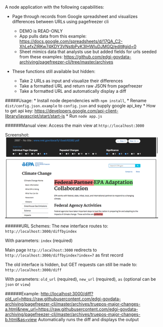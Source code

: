 A node application with the following capabilities:
* Page through records from Google spreadsheet and visualizes differences between URLs using pagefreezer cli
    * DEMO is READ-ONLY
    * App pulls data from this example: https://docs.google.com/spreadsheets/d/17QA_C2-XhLefxZlRKw74KDY3VNstbPvK3IHWluDJMGQ/edit#gid=0
    * Sheet mimics data that analysts use but added fields for urls seeded from these examples: https://github.com/edgi-govdata-archiving/pagefreezer-cli/tree/master/archives

* These functions still available but hidden:
    * Take 2 URLs as input and visualize their differences
    * Take a formatted URL and return raw JSON from pagefreezer
    * Take a formatted URL and automatically display a diff

#####Usage:
    * Install node dependencies with `npm install`, 
    * Rename `dist/config.json.example` to `config.json` and supply google api_key
    * How to get api key: https://developers.google.com/api-client-library/javascript/start/start-js
    * Run `node app.js`



######Manual view:
Access the main view at `http://localhost:3000`

Screenshot:
![screenshot](screenshot.png)

######URL Schemes:
The new interface routes to:
`http://localhost:3000/diffbyindex`

With parameters:
`index` (required)

Main page `http://localhost:3000` redirects to  
`http://localhost:3000/diffbyindex?index=7` as first record

The old interface is hidden, but GET requests can still be made to:
`http://localhost:3000/diff`

With parameters:
`old_url` (required),
`new_url` (required),
`as` (optional can be `json` or `view`)

######Example:
<http://localhost:3000/diff?old_url=https://raw.githubusercontent.com/edgi-govdata-archiving/pagefreezer-cli/master/archives/truepos-major-changes-a.html&new_url=https://raw.githubusercontent.com/edgi-govdata-archiving/pagefreezer-cli/master/archives/truepos-major-changes-b.html&as=view>
Automatically runs the diff and displays the output
